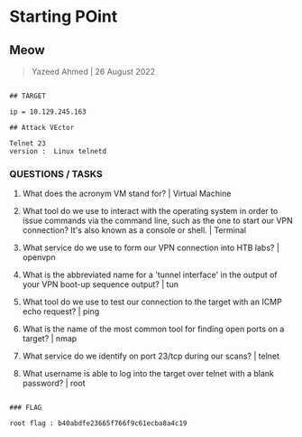 # Starting POint

## Meow

> Yazeed Ahmed | 26 August 2022
~~~~~~~~~~~~~~~~~~~~~~~~~~~~~~~~~~

## TARGET 

ip = 10.129.245.163 

## Attack VEctor

Telnet 23
version :  Linux telnetd

~~~~~~~~~~~~~~~~~~~~~~~~~~~~~~~~~~

### QUESTIONS / TASKS

1.  What does the acronym VM stand for?  | Virtual Machine

2. What tool do we use to interact with the operating system in order to issue commands via the command line, such as the one to start our VPN connection? It's also known as a console or shell. |  Terminal

3. What service do we use to form our VPN connection into HTB labs?  | openvpn

4. What is the abbreviated name for a 'tunnel interface' in the output of your VPN boot-up sequence output? | tun

5. What tool do we use to test our connection to the target with an ICMP echo request? | ping 

6. What is the name of the most common tool for finding open ports on a target? | nmap

7. What service do we identify on port 23/tcp during our scans? | telnet

8. What username is able to log into the target over telnet with a blank password? | root
~~~~~~~~~~~~~~~~~~~~~~~~~~~~~~~~~~~~~~~~~~~~~~~~~~~~

### FLAG

root flag : b40abdfe23665f766f9c61ecba8a4c19